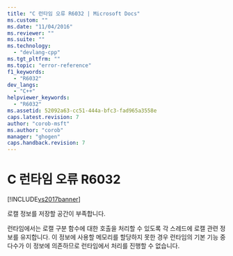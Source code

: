 ```yaml
---
title: "C 런타임 오류 R6032 | Microsoft Docs"
ms.custom: ""
ms.date: "11/04/2016"
ms.reviewer: ""
ms.suite: ""
ms.technology: 
  - "devlang-cpp"
ms.tgt_pltfrm: ""
ms.topic: "error-reference"
f1_keywords: 
  - "R6032"
dev_langs: 
  - "C++"
helpviewer_keywords: 
  - "R6032"
ms.assetid: 52092a63-cc51-444a-bfc3-fad965a3558e
caps.latest.revision: 7
author: "corob-msft"
ms.author: "corob"
manager: "ghogen"
caps.handback.revision: 7
---
```

# C 런타임 오류 R6032
[!INCLUDE[vs2017banner](../../assembler/inline/includes/vs2017banner.md)]

로캘 정보를 저장할 공간이 부족합니다.  
  
 런타임에서는 로캘 구분 함수에 대한 호출을 처리할 수 있도록 각 스레드에 로캘 관련 정보를 유지합니다.  이 정보에 사용할 메모리를 할당하지 못한 경우 런타임의 기본 기능 중 다수가 이 정보에 의존하므로 런타임에서 처리를 진행할 수 없습니다.
